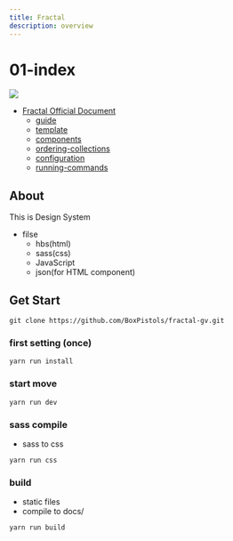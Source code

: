 ```yaml
---
title: Fractal
description: overview
---
```


# 01-index

![](/img/favicon.png)

* [Fractal Official Document](https://fractal.build/)
  + [guide](https://fractal.build/guide/)
  + [template](https://fractal.build/guide/core-concepts/view-templates.html)
  + [components](https://fractal.build/guide/components/)
  + [ordering-collections](https://fractal.build/guide/collections/#ordering-collections)
  + [configuration](https://fractal.build/guide/web/#configuration)
  + [running-commands](https://fractal.build/guide/cli/#running-commands)

## About

This is Design System

* filse
  + hbs\(html\)
  + sass\(css\)
  + JavaScript
  + json\(for HTML component\)

## Get Start

``` 
git clone https://github.com/BoxPistols/fractal-gv.git
```

### first setting \(once\)

``` 
yarn run install
```

### start move

``` 
yarn run dev
```

### sass compile

* sass to css

``` 
yarn run css
```

### build

* static files
* compile to docs/

``` 
yarn run build
```
